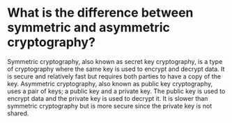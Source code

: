 # What is the difference between symmetric and asymmetric cryptography?

Symmetric cryptography, also known as secret key cryptography, is a type of cryptography where the same key is used to encrypt and decrypt data. It is secure and relatively fast but requires both parties to have a copy of the key. Asymmetric cryptography, also known as public key cryptography, uses a pair of keys; a public key and a private key. The public key is used to encrypt data and the private key is used to decrypt it. It is slower than symmetric cryptography but is more secure since the private key is not shared.
